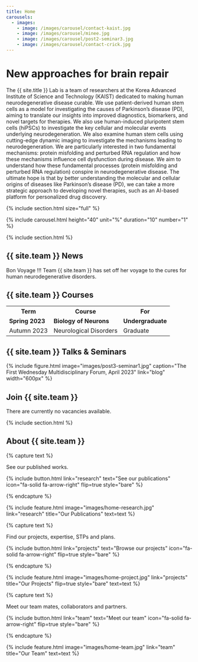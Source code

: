 ```yaml
---
title: Home
carousels:
  - images: 
    - image: /images/carousel/contact-kaist.jpg
    - image: /images/carousel/minee.jpg
    - image: /images/carousel/post2-seminar3.jpg
    - image: /images/carousel/contact-crick.jpg
---
```


# New approaches for brain repair

The {{ site.title }} Lab is a team of researchers at the Korea Advanced Institute of Science and Technology (KAIST) dedicated to making human neurodegenerative disease curable.
We use patient-derived human stem cells as a model for investigating the causes of Parkinson’s disease (PD), aiming to translate our insights into improved diagnostics, biomarkers, and novel targets for therapies. We also use human-induced pluripotent stem cells (hiPSCs) to investigate the key cellular and molecular events underlying neurodegeneration. We also examine human stem cells using cutting-edge dynamic imaging to investigate the mechanisms leading to neurodegeneration.
We are particularly interested in two fundamental mechanisms: protein misfolding and perturbed RNA regulation and how these mechanisms influence cell dysfunction during disease.
We aim to understand how these fundamental processes (protein misfolding and perturbed RNA regulation) conspire in neurodegenerative disease. The ultimate hope is that by better understanding the molecular and cellular origins of diseases like Parkinson’s disease (PD), we can take a more strategic approach to developing novel therapies, such as an AI-based platform for personalized drug discovery.

{% include section.html size="full" %}

{% include carousel.html height="40" unit="%" duration="10" number="1" %}
  
{% include section.html %}

## {{ site.team }} News

Bon Voyage !!!
Team {{ site.team }} has set off her voyage to the cures for human neurodegenerative disorders.

## {{ site.team }} Courses

<table>
  <tr>
    <th>Term</th>
    <th>Course</th>
    <th>For</th>
  </tr>
  <tr>
    <td><b>Spring 2023</b></td>
    <td><b>Biology of Neurons</b></td>
    <td><b>Undergraduate</b></td>
  </tr>
  <tr>
    <td>Autumn 2023</td>
    <td>Neurological Disorders</td>
    <td>Graduate</td>
  </tr>
</table>

## {{ site.team }} Talks & Seminars
{%
  include figure.html
  image="images/post3-seminar1.jpg"
  caption="The First Wednesday Multidisciplinary Forum, April 2023"
  link="blog"
  width="600px"
%}

## Join {{ site.team }} 

There are currently no vacancies available.

{% include section.html %}

## About {{ site.team }}

{% capture text %}

See our published works.

{%
  include button.html
  link="research"
  text="See our publications"
  icon="fa-solid fa-arrow-right"
  flip=true
  style="bare"
%}

{% endcapture %}

{%
  include feature.html
  image="images/home-research.jpg"
  link="research"
  title="Our Publications"
  text=text
%}

{% capture text %}

Find our projects, expertise, STPs and plans.

{%
  include button.html
  link="projects"
  text="Browse our projects"
  icon="fa-solid fa-arrow-right"
  flip=true
  style="bare"
%}

{% endcapture %}

{%
  include feature.html
  image="images/home-project.jpg"
  link="projects"
  title="Our Projects"
  flip=true
  style="bare"
  text=text
%}

{% capture text %}

Meet our team mates, collaborators and partners.

{%
  include button.html
  link="team"
  text="Meet our team"
  icon="fa-solid fa-arrow-right"
  flip=true
  style="bare"
%}

{% endcapture %}

{%
  include feature.html
  image="images/home-team.jpg"
  link="team"
  title="Our Team"
  text=text
%}
